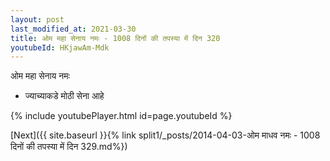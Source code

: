 ```yaml
---
layout: post
last_modified_at: 2021-03-30
title: ओम महा सेनाय नमः - 1008 दिनों की तपस्या में दिन 320
youtubeId: HKjawAm-Mdk
---
```

 
 
 ओम महा सेनाय नमः  
 
 -  ज्याच्याकडे मोठी सेना आहे 
 
  
 
  
 
 
 
 
 
 


{% include youtubePlayer.html id=page.youtubeId %}
 
[Next]({{ site.baseurl }}{% link  split1/_posts/2014-04-03-ओम माधव नमः - 1008 दिनों की तपस्या में दिन 329.md%})
 

